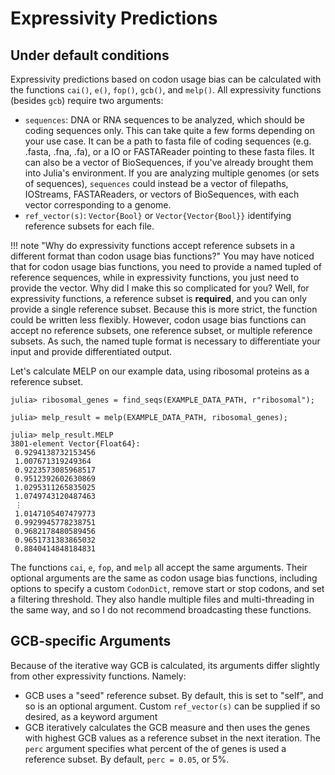 # Expressivity Predictions

## Under default conditions

Expressivity predictions based on codon usage bias can be calculated with the functions `cai()`, `e()`, `fop()`, `gcb()`, and `melp()`. All expressivity functions (besides `gcb`) require two arguments:

- `sequences`: DNA or RNA sequences to be analyzed, which should be coding sequences only. This can take quite a few forms depending on your use case. It can be a path to fasta file of coding sequences (e.g. .fasta, .fna, .fa), or a IO or FASTAReader pointing to these fasta files. It can also be a vector of BioSequences, if you've already brought them into Julia's environment.  If you are analyzing multiple genomes (or sets of sequences), `sequences` could instead be a vector of filepaths, IOStreams, FASTAReaders, or vectors of BioSequences, with each vector corresponding to a genome.
- `ref_vector(s)`: `Vector{Bool}` or `Vector{Vector{Bool}}` identifying reference subsets for each file.

!!! note "Why do expressivity functions accept reference subsets in a different format than codon usage bias functions?"
    You may have noticed that for codon usage bias functions, you need to provide a named tupled of reference sequences, while in expressivity functions, you just need to provide the vector. Why did I make this so complicated for you? Well, for expressivity functions, a reference subset is **required**, and you can only provide a single reference subset. Because this is more strict, the function could be written less flexibly. However, codon usage bias functions can accept no reference subsets, one reference subset, or multiple reference subsets. As such, the named tuple format is necessary to differentiate your input and provide differentiated output.

Let's calculate MELP on our example data, using ribosomal proteins as a reference subset. 

```julia-repl
julia> ribosomal_genes = find_seqs(EXAMPLE_DATA_PATH, r"ribosomal");

julia> melp_result = melp(EXAMPLE_DATA_PATH, ribosomal_genes);

julia> melp_result.MELP
3801-element Vector{Float64}:
 0.9294138732153456
 1.007671319249364
 0.9223573085968517
 0.9512392602630869
 1.0295311265835025
 1.0749743120487463
 ⋮
 1.0147105407479773
 0.9929945778238751
 0.9682178480589456
 0.9651731383865032
 0.8840414848184831
```

The functions `cai`, `e`, `fop`, and `melp` all accept the same arguments. Their optional arguments are the same as codon usage bias functions, including options to specify a custom `CodonDict`, remove start or stop codons, and set a filtering threshold. They also handle multiple files and multi-threading in the same way, and so I do not recommend broadcasting these functions.

## GCB-specific Arguments

Because of the iterative way GCB is calculated, its arguments differ slightly from other expressivity functions. Namely:

- GCB uses a "seed" reference subset. By default, this is set to "self", and so is an optional argument. Custom `ref_vector(s)` can be supplied if so desired, as a keyword argument
- GCB iteratively calculates the GCB measure and then uses the genes with highest GCB values as a reference subset in the next iteration. The `perc` argument specifies what percent of the of genes is used a reference subset. By default, `perc = 0.05`, or 5%. 


